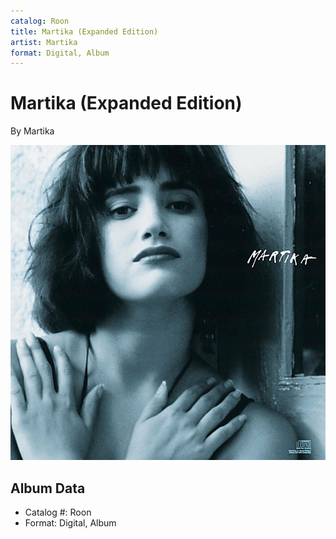 ```yaml
---
catalog: Roon
title: Martika (Expanded Edition)
artist: Martika
format: Digital, Album
---
```


# Martika (Expanded Edition)

By Martika

![](../../assets/albumcovers/Martika-Martika_Expanded_Edition.png)

## Album Data

- Catalog #: Roon
- Format: Digital, Album

